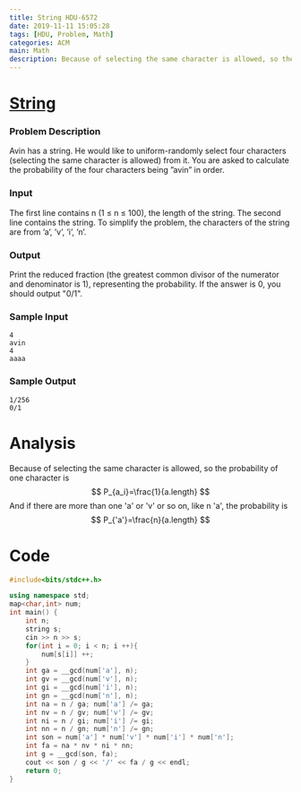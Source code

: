 ```yaml
---
title: String HDU-6572
date: 2019-11-11 15:05:28
tags: [HDU, Problem, Math]
categories: ACM
main: Math
description: Because of selecting the same character is allowed, so the probability of one character is
---
```


# [String](http://acm.hdu.edu.cn/showproblem.php?pid=6572)

### Problem Description

Avin has a string. He would like to uniform-randomly select four characters (selecting the same character is allowed) from it. You are asked to calculate the probability of the four characters being ”avin” in order.

### Input

The first line contains n (1 ≤ n ≤ 100), the length of the string. The second line contains the string. To simplify the problem, the characters of the string are from ’a’, ’v’, ’i’, ’n’.

### Output

Print the reduced fraction (the greatest common divisor of the numerator and denominator is 1), representing the probability. If the answer is 0, you should output "0/1".

### Sample Input

```
4
avin
4
aaaa
```

### Sample Output

```
1/256
0/1
```

# Analysis

Because of selecting the same character is allowed, so the probability of one character is
$$
P_{a_i}=\frac{1}{a.length}
$$
And if there are more than one 'a' or 'v' or so on, like n 'a', the probability is 
$$
P_{'a'}=\frac{n}{a.length}
$$

# Code

```c++
#include<bits/stdc++.h>

using namespace std;
map<char,int> num;
int main() {
	int n;
	string s;
	cin >> n >> s;
	for(int i = 0; i < n; i ++){
		num[s[i]] ++;
	}
	int ga = __gcd(num['a'], n);
	int gv = __gcd(num['v'], n);
	int gi = __gcd(num['i'], n);
	int gn = __gcd(num['n'], n);
	int na = n / ga; num['a'] /= ga;
	int nv = n / gv; num['v'] /= gv;
	int ni = n / gi; num['i'] /= gi;
	int nn = n / gn; num['n'] /= gn;
	int son = num['a'] * num['v'] * num['i'] * num['n'];
	int fa = na * nv * ni * nn;
	int g = __gcd(son, fa);
	cout << son / g << '/' << fa / g << endl;
	return 0;
}
```